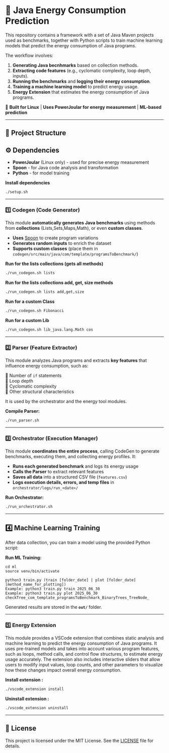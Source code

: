 # 🔋 Java Energy Consumption Prediction

This repository contains a framework with a set of Java Maven projects used as benchmarks, together with Python scripts to train machine learning models that predict the energy consumption of Java programs.

The workflow involves:
1. **Generating Java becnhmarks** based on collection methods.
2. **Extracting code features** (e.g., cyclomatic complexity, loop depth, inputs).
3. **Running the benchmarks** and **logging their energy consumption**.
4. **Training a machine learning model** to predict energy usage.
5. **Energy Extension** that estimates the energy consumption of Java programs.

🔧 **Built for Linux** |  **Uses PowerJoular for energy measurement** |  **ML-based prediction**

---

## 📂 Project Structure

## ⚙️ Dependencies
- **PowerJoular** (Linux only) - used for precise energy measurement
- **Spoon** - for Java code analysis and transformation  
- **Python** - for model training

**Install dependencies**  
```sh
./setup.sh
```

---

### 1️⃣ Codegen (Code Generator)  
This module **automatically generates Java benchmarks** using methods from **collections** (Lists,Sets,Maps,Math), or even **custom classes**.

- **Uses** [Spoon](https://spoon.gforge.inria.fr/) to create program variations  
- **Generates random inputs** to enrich the dataset  
- **Supports custom classes** (place them in `codegen/src/main/java/com/template/programsToBenchmark/`)  


**Run for the lists collections (gets all methods)**  
```sh
./run_codegen.sh lists
```

**Run for the lists collections add, get, size methods**  
```sh
./run_codegen.sh lists add,get,size
```

**Run for a custom Class**  
```sh
./run_codegen.sh Fibonacci
```

**Run for a custom Lib**  
```sh
./run_codegen.sh lib_java.lang.Math cos
```

---

### 2️⃣ Parser (Feature Extractor)  
This module analyzes Java programs and extracts **key features** that influence energy consumption, such as:

🔹 Number of `if` statements  
🔹 Loop depth  
🔹 Cyclomatic complexity  
🔹 Other structural characteristics  


It is used by the orchestrator and the energy tool modules.

**Compile Parser:**  
```sh
./run_parser.sh
```

---

### 3️⃣ Orchestrator (Execution Manager)  
This module **coordinates the entire process**, calling CodeGen to generate benchmarks, executing them, and collecting energy profiles. It:

- **Runs each generated benchmark** and logs its energy usage  
- **Calls the Parser** to extract relevant features  
- **Saves all data** into a structured CSV file (`features.csv`)  
- **Logs execution details, errors, and temp files** in `orchestrator/logs/run_<date>/`  

**Run Orchestrator:**  
```sh
./run_orchestrator.sh
```

---

## 4️⃣ Machine Learning Training 
After data collection, you can train a model using the provided Python script:

**Run ML Training:**  
```
cd ml
source venv/bin/activate

python3 train.py (train [folder_date] | plot [folder_date] [method_name_for_plotting])
Example: python3 train.py train 2025_06_30
Example: python3 train.py plot 2025_06_30 checkTree_com_template_programsToBenchmark_BinaryTrees_TreeNode_
```

Generated results are stored in the **`out/`** folder.

---

### 5️⃣ Energy Extension
This module provides a VSCode extension that combines static analysis and machine learning to predict the energy consumption of Java programs. It uses pre-trained models and takes into account various program features, such as loops, method calls, and control flow structures, to estimate energy usage accurately. The extension also includes interactive sliders that allow users to modify input values, loop counts, and other parameters to visualize how these changes impact overall energy consumption.


**Install extension :**  
```sh
./vscode_extension install
```

**Uninstall extension :**  
```sh
./vscode_extension uninstall
```
 

---


## 📜 License
This project is licensed under the MIT License. See the [LICENSE](LICENSE) file for details.

